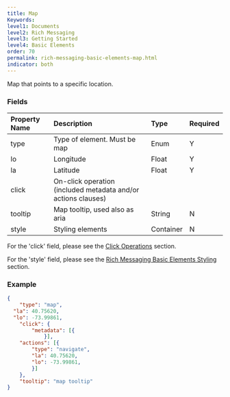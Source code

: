 ```yaml
---
title: Map
Keywords:
level1: Documents
level2: Rich Messaging
level3: Getting Started
level4: Basic Elements
order: 70
permalink: rich-messaging-basic-elements-map.html
indicator: both
---
```


Map that points to a specific location.

### Fields

| Property Name | Description | Type | Required |
| :--- | :--- | :--- | :--- |
| type | Type of element. Must be map | Enum | Y |
| lo | Longitude | Float | Y |
| la | Latitude | Float | Y |
| click | On-click operation (included metadata and/or actions clauses) |  |  |
| tooltip | Map tooltip, used also as aria | String | N |
| style | Styling elements  | Container | N | |

For the 'click' field, please see the [Click Operations](rich-messaging-click-ops.html) section.

For the 'style' field, please see the [Rich Messaging Basic Elements Styling](rich-messaging-styling.html) section.

### Example

```json
{
	"type": "map",
  "la": 40.75620,
  "lo": -73.99861,
	"click": {
		"metadata": [{
	        }],
    "actions": [{
        "type": "navigate",
        "la": 40.75620,
        "lo": -73.99861,
		}]
	},
	"tooltip": "map tooltip"
}
```
